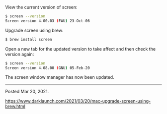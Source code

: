 View the current version of screen:

```bash
$ screen --version
Screen version 4.00.03 (FAU) 23-Oct-06
```

Upgrade screen using brew:

```bash
$ brew install screen
```

Open a new tab for the updated version to take affect and then check the version again:

```bash
$ screen --version
Screen version 4.08.00 (GNU) 05-Feb-20
```

The screen window manager has now been updated.

---

Posted Mar 20, 2021.

https://www.darklaunch.com/2021/03/20/mac-upgrade-screen-using-brew.html